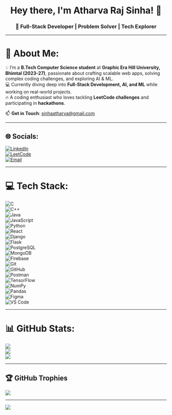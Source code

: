 <h1 align="center">Hey there, I'm Atharva Raj Sinha! 👋</h1>  
<h3 align="center">🚀 Full-Stack Developer | Problem Solver | Tech Explorer</h3>  

---

# 💫 About Me:
💡 I’m a **B.Tech Computer Science student** at **Graphic Era Hill University, Bhimtal (2023-27)**, passionate about crafting scalable web apps, solving complex coding challenges, and exploring AI & ML.  
💻 Currently diving deep into **Full-Stack Development, AI, and ML** while working on real-world projects.  
🔥 A coding enthusiast who loves tackling **LeetCode challenges** and participating in **hackathons**.  

📫 **Get in Touch**: [sinhaatharva@gmail.com](mailto:sinhaatharva@gmail.com)  

---

## 🌐 Socials:
[![LinkedIn](https://img.shields.io/badge/LinkedIn-%230077B5.svg?logo=linkedin&logoColor=white)](https://linkedin.com/in/atharvarajsinha)  
[![LeetCode](https://img.shields.io/badge/LeetCode-FFA116?style=flat&logo=leetcode&logoColor=white)](https://leetcode.com/u/atharvarajsinha/)  
[![Email](https://img.shields.io/badge/Email-D14836?logo=gmail&logoColor=white)](mailto:sinhaatharva@gmail.com)  

---

# 💻 Tech Stack:
![C](https://img.shields.io/badge/c-%2300599C.svg?style=for-the-badge&logo=c&logoColor=white)  
![C++](https://img.shields.io/badge/c++-%2300599C.svg?style=for-the-badge&logo=c%2B%2B&logoColor=white)  
![Java](https://img.shields.io/badge/java-%23ED8B00.svg?style=for-the-badge&logo=openjdk&logoColor=white)  
![JavaScript](https://img.shields.io/badge/javascript-%23323330.svg?style=for-the-badge&logo=javascript&logoColor=%23F7DF1E)  
![Python](https://img.shields.io/badge/python-3670A0?style=for-the-badge&logo=python&logoColor=ffdd54)  
![React](https://img.shields.io/badge/react-%2320232a.svg?style=for-the-badge&logo=react&logoColor=%2361DAFB)  
![Django](https://img.shields.io/badge/django-%23092E20.svg?style=for-the-badge&logo=django&logoColor=white)  
![Flask](https://img.shields.io/badge/flask-%23000000.svg?style=for-the-badge&logo=flask&logoColor=white)  
![PostgreSQL](https://img.shields.io/badge/postgresql-%23316192.svg?style=for-the-badge&logo=postgresql&logoColor=white)  
![MongoDB](https://img.shields.io/badge/mongodb-%2347A248.svg?style=for-the-badge&logo=mongodb&logoColor=white)  
![Firebase](https://img.shields.io/badge/firebase-%23039BE5.svg?style=for-the-badge&logo=firebase)  
![Git](https://img.shields.io/badge/git-%23F05032.svg?style=for-the-badge&logo=git&logoColor=white)  
![GitHub](https://img.shields.io/badge/github-%23121011.svg?style=for-the-badge&logo=github&logoColor=white)  
![Postman](https://img.shields.io/badge/Postman-FF6C37?style=for-the-badge&logo=postman&logoColor=white)  
![TensorFlow](https://img.shields.io/badge/TensorFlow-%23FF6F00.svg?style=for-the-badge&logo=TensorFlow&logoColor=white)  
![NumPy](https://img.shields.io/badge/numpy-%23013243.svg?style=for-the-badge&logo=numpy&logoColor=white)  
![Pandas](https://img.shields.io/badge/pandas-%23150458.svg?style=for-the-badge&logo=pandas&logoColor=white)  
![Figma](https://img.shields.io/badge/figma-%23F24E1E.svg?style=for-the-badge&logo=figma&logoColor=white)  
![VS Code](https://img.shields.io/badge/VSCode-%23007ACC.svg?style=for-the-badge&logo=visual-studio-code&logoColor=white)  

---

# 📊 GitHub Stats:
![](https://github-readme-stats.vercel.app/api?username=atharvarajsinha&theme=radical&hide_border=false&include_all_commits=true&count_private=true)  
![](https://github-readme-streak-stats.herokuapp.com/?user=atharvarajsinha&theme=radical&hide_border=false)  
![](https://github-readme-stats.vercel.app/api/top-langs/?username=atharvarajsinha&theme=radical&hide_border=false&layout=compact)  

---

## 🏆 GitHub Trophies
![](https://github-profile-trophy.vercel.app/?username=atharvarajsinha&theme=radical&no-frame=false&no-bg=true&margin-w=4)  

---

[![](https://visitcount.itsvg.in/api?id=atharvarajsinha&icon=0&color=0)](https://visitcount.itsvg.in)
